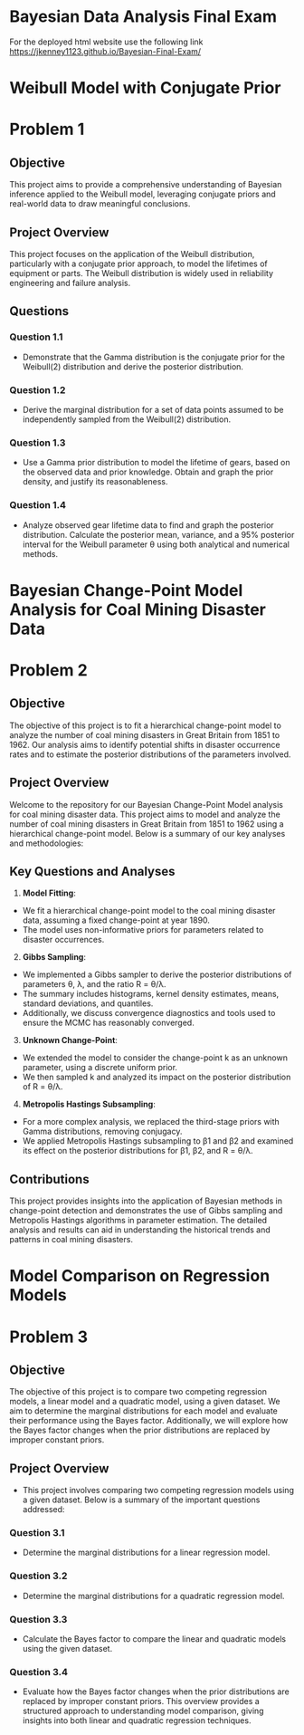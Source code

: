 # Bayesian Data Analysis Final Exam

For the deployed html website use the following link
https://jkenney1123.github.io/Bayesian-Final-Exam/

# Weibull Model with Conjugate Prior 
# Problem 1
## Objective
This project aims to provide a comprehensive understanding of Bayesian inference applied to the Weibull model, leveraging conjugate priors and real-world data to draw meaningful conclusions.
## Project Overview
This project focuses on the application of the Weibull distribution, particularly with a conjugate prior approach, to model the lifetimes of equipment or parts. The Weibull distribution is widely used in reliability engineering and failure analysis.
## Questions
### Question 1.1
- Demonstrate that the Gamma distribution is the conjugate prior for the Weibull(2) distribution and derive the posterior distribution.
### Question 1.2
- Derive the marginal distribution for a set of data points assumed to be independently sampled from the Weibull(2) distribution.
### Question 1.3
- Use a Gamma prior distribution to model the lifetime of gears, based on the observed data and prior knowledge. Obtain and graph the prior density, and justify its reasonableness.
### Question 1.4
- Analyze observed gear lifetime data to find and graph the posterior distribution. Calculate the posterior mean, variance, and a 95% posterior interval for the Weibull parameter θ using both analytical and numerical methods.

# Bayesian Change-Point Model Analysis for Coal Mining Disaster Data 
# Problem 2
## Objective
The objective of this project is to fit a hierarchical change-point model to analyze the number of coal mining disasters in Great Britain from 1851 to 1962. Our analysis aims to identify potential shifts in disaster occurrence rates and to estimate the posterior distributions of the parameters involved.
## Project Overview
Welcome to the repository for our Bayesian Change-Point Model analysis for coal mining disaster data. This project aims to model and analyze the number of coal mining disasters in Great Britain from 1851 to 1962 using a hierarchical change-point model. Below is a summary of our key analyses and methodologies:
## Key Questions and Analyses
1. **Model Fitting**:
- We fit a hierarchical change-point model to the coal mining disaster data, assuming a fixed change-point at year 1890.
- The model uses non-informative priors for parameters related to disaster occurrences.
2. **Gibbs Sampling**:
- We implemented a Gibbs sampler to derive the posterior distributions of parameters θ, λ, and the ratio R = θ/λ.
- The summary includes histograms, kernel density estimates, means, standard deviations, and quantiles.
- Additionally, we discuss convergence diagnostics and tools used to ensure the MCMC has reasonably converged.
3. **Unknown Change-Point**:
- We extended the model to consider the change-point k as an unknown parameter, using a discrete uniform prior.
- We then sampled k and analyzed its impact on the posterior distribution of R = θ/λ.
4. **Metropolis Hastings Subsampling**:
- For a more complex analysis, we replaced the third-stage priors with Gamma distributions, removing conjugacy.
- We applied Metropolis Hastings subsampling to β1 and β2 and examined its effect on the posterior distributions for β1, β2, and R = θ/λ.
## Contributions
This project provides insights into the application of Bayesian methods in change-point detection and demonstrates the use of Gibbs sampling and Metropolis Hastings algorithms in parameter estimation. The detailed analysis and results can aid in understanding the historical trends and patterns in coal mining disasters.

# Model Comparison on Regression Models 
# Problem 3
## Objective
The objective of this project is to compare two competing regression models, a linear model and a quadratic model, using a given dataset. We aim to determine the marginal distributions for each model and evaluate their performance using the Bayes factor. Additionally, we will explore how the Bayes factor changes when the prior distributions are replaced by improper constant priors.
## Project Overview
- This project involves comparing two competing regression models using a given dataset. Below is a summary of the important questions addressed:
### Question 3.1
- Determine the marginal distributions for a linear regression model.
### Question 3.2
- Determine the marginal distributions for a quadratic regression model.
### Question 3.3
- Calculate the Bayes factor to compare the linear and quadratic models using the given dataset.
### Question 3.4
- Evaluate how the Bayes factor changes when the prior distributions are replaced by improper constant priors.
This overview provides a structured approach to understanding model comparison, giving insights into both linear and quadratic regression techniques.


